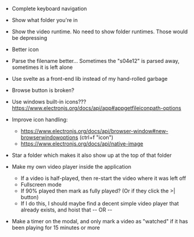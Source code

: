 - Complete keyboard navigation
- Show what folder you're in
- Show the video runtime. No need to show folder runtimes. Those would be depressing
- Better icon
- Parse the filename better... Sometimes the "s04e12" is parsed away, sometimes it is left alone
- Use svelte as a front-end lib instead of my hand-rolled garbage
- Browse button is broken?
- Use windows built-in icons??? https://www.electronjs.org/docs/api/app#appgetfileiconpath-options
- Improve icon handling:
	- https://www.electronjs.org/docs/api/browser-window#new-browserwindowoptions (ctrl+f "icon")
	- https://www.electronjs.org/docs/api/native-image
- Star a folder which makes it also show up at the top of that folder



- Make my own video player inside the application
	- If a video is half-played, then re-start the video where it was left off
	- Fullscreen mode
	- If 90% played then mark as fully played? (Or if they click the >| button)
	- If I do this, I should maybe find a decent simple video player that already exists, and hoist that
-- OR --
- Make a timer on the modal, and only mark a video as "watched" if it has been playing for 15 minutes or more
